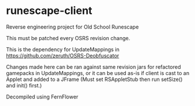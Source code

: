 # runescape-client
Reverse engineering project for Old School Runescape


This must be patched every OSRS revision change.

This is the dependency for UpdateMappings in https://github.com/zeruth/OSRS-Deobfuscator

Changes made here can be ran against same revision jars for refactored gamepacks in UpdateMappings, or it can be used as-is if client is cast to an Applet and added to a JFrame (Must set RSAppletStub then run setSize() and init() first.) 

Decompiled using FernFlower
